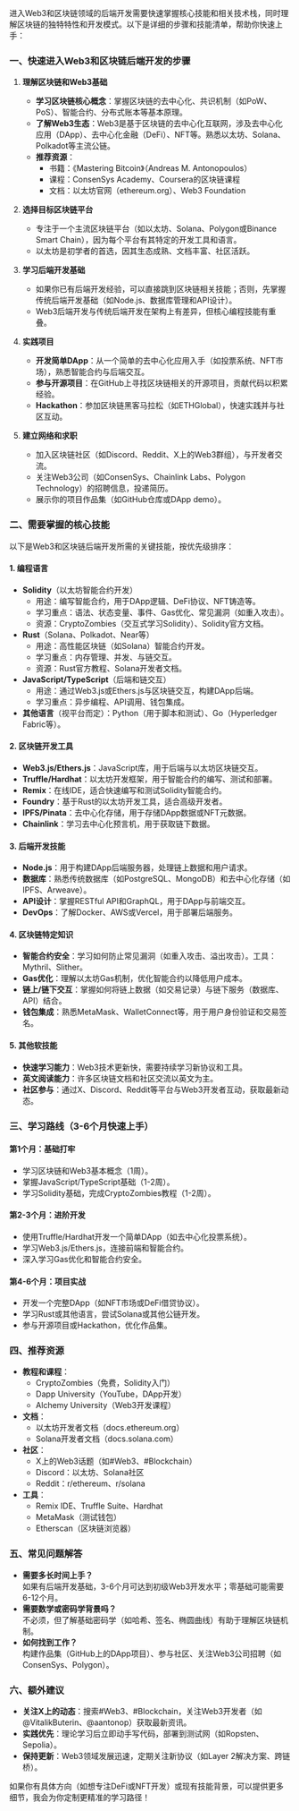 进入Web3和区块链领域的后端开发需要快速掌握核心技能和相关技术栈，同时理解区块链的独特特性和开发模式。以下是详细的步骤和技能清单，帮助你快速上手：

### 一、快速进入Web3和区块链后端开发的步骤
1. **理解区块链和Web3基础**
   - **学习区块链核心概念**：掌握区块链的去中心化、共识机制（如PoW、PoS）、智能合约、分布式账本等基本原理。
   - **了解Web3生态**：Web3是基于区块链的去中心化互联网，涉及去中心化应用（DApp）、去中心化金融（DeFi）、NFT等。熟悉以太坊、Solana、Polkadot等主流公链。
   - **推荐资源**：
     - 书籍：《Mastering Bitcoin》（Andreas M. Antonopoulos）
     - 课程：ConsenSys Academy、Coursera的区块链课程
     - 文档：以太坊官网（ethereum.org）、Web3 Foundation

2. **选择目标区块链平台**
   - 专注于一个主流区块链平台（如以太坊、Solana、Polygon或Binance Smart Chain），因为每个平台有其特定的开发工具和语言。
   - 以太坊是初学者的首选，因其生态成熟、文档丰富、社区活跃。

3. **学习后端开发基础**
   - 如果你已有后端开发经验，可以直接跳到区块链相关技能；否则，先掌握传统后端开发基础（如Node.js、数据库管理和API设计）。
   - Web3后端开发与传统后端开发在架构上有差异，但核心编程技能有重叠。

4. **实践项目**
   - **开发简单DApp**：从一个简单的去中心化应用入手（如投票系统、NFT市场），熟悉智能合约与后端交互。
   - **参与开源项目**：在GitHub上寻找区块链相关的开源项目，贡献代码以积累经验。
   - **Hackathon**：参加区块链黑客马拉松（如ETHGlobal），快速实践并与社区互动。

5. **建立网络和求职**
   - 加入区块链社区（如Discord、Reddit、X上的Web3群组），与开发者交流。
   - 关注Web3公司（如ConsenSys、Chainlink Labs、Polygon Technology）的招聘信息，投递简历。
   - 展示你的项目作品集（如GitHub仓库或DApp demo）。

### 二、需要掌握的核心技能
以下是Web3和区块链后端开发所需的关键技能，按优先级排序：

#### 1. 编程语言
   - **Solidity**（以太坊智能合约开发）
     - 用途：编写智能合约，用于DApp逻辑、DeFi协议、NFT铸造等。
     - 学习重点：语法、状态变量、事件、Gas优化、常见漏洞（如重入攻击）。
     - 资源：CryptoZombies（交互式学习Solidity）、Solidity官方文档。
   - **Rust**（Solana、Polkadot、Near等）
     - 用途：高性能区块链（如Solana）智能合约开发。
     - 学习重点：内存管理、并发、与链交互。
     - 资源：Rust官方教程、Solana开发者文档。
   - **JavaScript/TypeScript**（后端和链交互）
     - 用途：通过Web3.js或Ethers.js与区块链交互，构建DApp后端。
     - 学习重点：异步编程、API调用、钱包集成。
   - **其他语言**（视平台而定）：Python（用于脚本和测试）、Go（Hyperledger Fabric等）。

#### 2. 区块链开发工具
   - **Web3.js/Ethers.js**：JavaScript库，用于后端与以太坊区块链交互。
   - **Truffle/Hardhat**：以太坊开发框架，用于智能合约的编写、测试和部署。
   - **Remix**：在线IDE，适合快速编写和测试Solidity智能合约。
   - **Foundry**：基于Rust的以太坊开发工具，适合高级开发者。
   - **IPFS/Pinata**：去中心化存储，用于存储DApp数据或NFT元数据。
   - **Chainlink**：学习去中心化预言机，用于获取链下数据。

#### 3. 后端开发技能
   - **Node.js**：用于构建DApp后端服务器，处理链上数据和用户请求。
   - **数据库**：熟悉传统数据库（如PostgreSQL、MongoDB）和去中心化存储（如IPFS、Arweave）。
   - **API设计**：掌握RESTful API和GraphQL，用于DApp与前端交互。
   - **DevOps**：了解Docker、AWS或Vercel，用于部署后端服务。

#### 4. 区块链特定知识
   - **智能合约安全**：学习如何防止常见漏洞（如重入攻击、溢出攻击）。工具：Mythril、Slither。
   - **Gas优化**：理解以太坊Gas机制，优化智能合约以降低用户成本。
   - **链上/链下交互**：掌握如何将链上数据（如交易记录）与链下服务（数据库、API）结合。
   - **钱包集成**：熟悉MetaMask、WalletConnect等，用于用户身份验证和交易签名。

#### 5. 其他软技能
   - **快速学习能力**：Web3技术更新快，需要持续学习新协议和工具。
   - **英文阅读能力**：许多区块链文档和社区交流以英文为主。
   - **社区参与**：通过X、Discord、Reddit等平台与Web3开发者互动，获取最新动态。

### 三、学习路线（3-6个月快速上手）
#### 第1个月：基础打牢
   - 学习区块链和Web3基本概念（1周）。
   - 掌握JavaScript/TypeScript基础（1-2周）。
   - 学习Solidity基础，完成CryptoZombies教程（1-2周）。

#### 第2-3个月：进阶开发
   - 使用Truffle/Hardhat开发一个简单DApp（如去中心化投票系统）。
   - 学习Web3.js/Ethers.js，连接前端和智能合约。
   - 深入学习Gas优化和智能合约安全。

#### 第4-6个月：项目实战
   - 开发一个完整DApp（如NFT市场或DeFi借贷协议）。
   - 学习Rust或其他语言，尝试Solana或其他公链开发。
   - 参与开源项目或Hackathon，优化作品集。

### 四、推荐资源
- **教程和课程**：
  - CryptoZombies（免费，Solidity入门）
  - Dapp University（YouTube，DApp开发）
  - Alchemy University（Web3开发课程）
- **文档**：
  - 以太坊开发者文档（docs.ethereum.org）
  - Solana开发者文档（docs.solana.com）
- **社区**：
  - X上的Web3话题（如#Web3、#Blockchain）
  - Discord：以太坊、Solana社区
  - Reddit：r/ethereum、r/solana
- **工具**：
  - Remix IDE、Truffle Suite、Hardhat
  - MetaMask（测试钱包）
  - Etherscan（区块链浏览器）

### 五、常见问题解答
- **需要多长时间上手？**  
  如果有后端开发基础，3-6个月可达到初级Web3开发水平；零基础可能需要6-12个月。
- **需要数学或密码学背景吗？**  
  不必须，但了解基础密码学（如哈希、签名、椭圆曲线）有助于理解区块链机制。
- **如何找到工作？**  
  构建作品集（GitHub上的DApp项目）、参与社区、关注Web3公司招聘（如ConsenSys、Polygon）。

### 六、额外建议
- **关注X上的动态**：搜索#Web3、#Blockchain，关注Web3开发者（如@VitalikButerin、@aantonop）获取最新资讯。
- **实践优先**：理论学习后立即动手写代码，部署到测试网（如Ropsten、Sepolia）。
- **保持更新**：Web3领域发展迅速，定期关注新协议（如Layer 2解决方案、跨链桥）。

如果你有具体方向（如想专注DeFi或NFT开发）或现有技能背景，可以提供更多细节，我会为你定制更精准的学习路径！